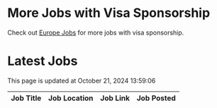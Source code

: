 # More Jobs with Visa Sponsorship

Check out [Europe Jobs](https://github.com/sureshparimi/europejobs#latest-jobs) for more jobs with visa sponsorship.

# Latest Jobs

This page is updated at October 21, 2024 13:59:06

| Job Title | Job Location | Job Link | Job Posted |
| --- | --- | --- | --- |
